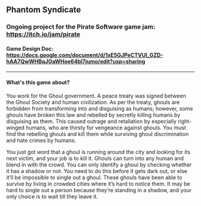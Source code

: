 ## Phantom Syndicate
### Ongoing project for the Pirate Software game jam: https://itch.io/jam/pirate

#### Game Design Doc: https://docs.google.com/document/d/1xE5GJPeCTVUI_GZD-hAA7QwWHBqJOaWHoe64bl7jumo/edit?usp=sharing
_________
#### What's this game about? 

You work for the Ghoul government. A peace treaty was signed between the Ghoul Society and human civilization. As per the treaty, ghouls are forbidden from transforming into and disguising as humans; however, some ghouls have broken this law and rebelled by secretly killing humans by disguising as them. This caused outrage and retaliation by especially right-winged humans, who are thirsty for vengeance against ghouls. You must find the rebelling ghouls and kill them while surviving ghoul discrimination and hate crimes by humans.

You just got word that a ghoul is running around the city and looking for its next victim, and your job is to kill it. Ghouls can turn into any human and blend in with the crowd. You can only identify a ghoul by checking whether it has a shadow or not. You need to do this before it gets dark out, or else it’ll be impossible to single out a ghoul. These ghouls have been able to survive by living in crowded cities where it’s hard to notice them. It may be hard to single out a person because they’re standing in a shadow, and your only choice is to wait till they leave it.
